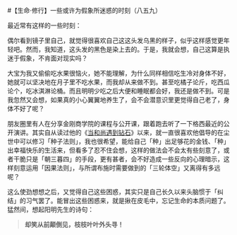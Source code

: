 #【生命⋅修行】一些或许为假象所迷惑的时刻（八五九）

最近常有这样的一些时刻：

偶尔看到镜子里自己，就觉得很喜欢自己这这头发乌黑的样子，似乎这样感觉更年轻吧。然而，我知道，这头发的黑色是染上去的。于是，我就会想，自己这算是执迷于假象，不肯面对现实吗？

大宝为我又偷偷吃水果很恼火，她不能理解，为什么同样相信吃生冷对身体不好，她就可以坚决地在月子里不吃水果，而我却从来做不到。甚至吃橘子论斤，吃西瓜论个，吃冰淇淋论桶。而且明明少吃之后大便和睡眠都会好，我还是做不到。可是我忽然又会想，如果真的小心翼翼地养生了，会不会潜意识里更觉得自己老了，身体不好了呢？

朋友圈里有人在分享金刚商学院的课程与公开课，跟着跑去听了一下格西最近的公开演讲。其实自从读过他的《[当和尚遇到钻石](https://book.douban.com/subject/1319893//)》以来，就一直很喜欢他倡导的在尘世中可以修习「种子法则」，我也很希望，能给自己「种」出足够花的金钱、「种」出幸福快乐的生活来，但看多了忍不住会想，这样的做法会不会太有些刻意了，或者干脆只是「朝三暮四」的手段，更有甚者，会不好造成一些反向的心理暗示，这样刻意运用「因果法则」，与所谓布施时需要做到的「三轮体空」又离得有多远呢？

这么使劲想想之后，又觉得自己这些困惑，其实只是自己长久以来头脑惯于「纠结」的习气罢了。能冒出这些困惑来，就是揪在皮毛中，忘记生命的本质问题了。猛然间，想起阳明先生的诗句：

> **却笑从前颠倒见，枝枝叶叶外头寻！**

